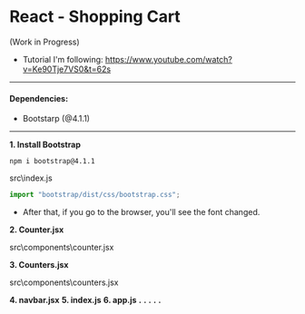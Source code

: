 # React - Shopping Cart

(Work in Progress)

- Tutorial I'm following: https://www.youtube.com/watch?v=Ke90Tje7VS0&t=62s

---

#### Dependencies:

- Bootstarp (@4.1.1)

---

**1. Install Bootstrap**

```
npm i bootstrap@4.1.1
```

src\index.js

```javascript
import "bootstrap/dist/css/bootstrap.css";
```

- After that, if you go to the browser, you'll see the font changed.

**2. Counter.jsx**

src\components\counter.jsx

**3. Counters.jsx**

src\components\counters.jsx

**4. navbar.jsx**
**5. index.js**
**6. app.js**
**.**
**.**
**.**
**.**
**.**

<!-- ```javascript
```

```javascript
```

```javascript
```

```javascript
```



```javascript
```

```javascript
```

```javascript
```

```javascript
```

```javascript
```

```javascript
``` -->
